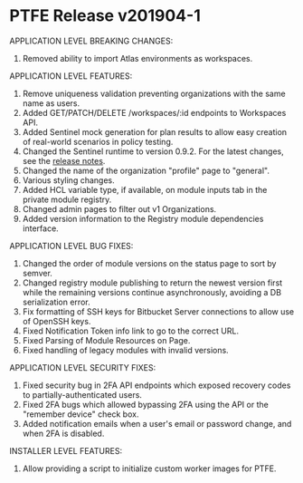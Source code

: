 # PTFE Release v201904-1


APPLICATION LEVEL BREAKING CHANGES:

1. Removed ability to import Atlas environments as workspaces.

 APPLICATION LEVEL FEATURES:

1. Remove uniqueness validation preventing organizations with the same name as users.
1. Added GET/PATCH/DELETE /workspaces/:id endpoints to Workspaces API.
1. Added Sentinel mock generation for plan results to allow easy creation of real-world scenarios in policy testing.
1. Changed the Sentinel runtime to version 0.9.2. For the latest changes, see the [release notes](https://docs.hashicorp.com/sentinel/changelog#0-9-2-march-15-2019-).
1. Changed the name of the organization "profile" page to "general".
1. Various styling changes.
1. Added HCL variable type, if available, on module inputs tab in the private module registry.
1. Changed admin pages to filter out v1 Organizations.
1. Added version information to the Registry module dependencies interface.

 APPLICATION LEVEL BUG FIXES:

1. Changed the order of module versions on the status page to sort by semver.
1. Changed registry module publishing to return the newest version first while the remaining versions continue asynchronously, avoiding a DB serialization error.
1. Fix formatting of SSH keys for Bitbucket Server connections to allow use of OpenSSH keys.
1. Fixed Notification Token info link to go to the correct URL.
1. Fixed Parsing of Module Resources on Page.
1. Fixed handling of legacy modules with invalid versions.

 APPLICATION LEVEL SECURITY FIXES:

1. Fixed security bug in 2FA API endpoints which exposed recovery codes to partially-authenticated users.
1. Fixed 2FA bugs which allowed bypassing 2FA using the API or the "remember device" check box.
1. Added notification emails when a user's email or password change, and when 2FA is disabled.

INSTALLER LEVEL FEATURES:

1. Allow providing a script to initialize custom worker images for PTFE.

